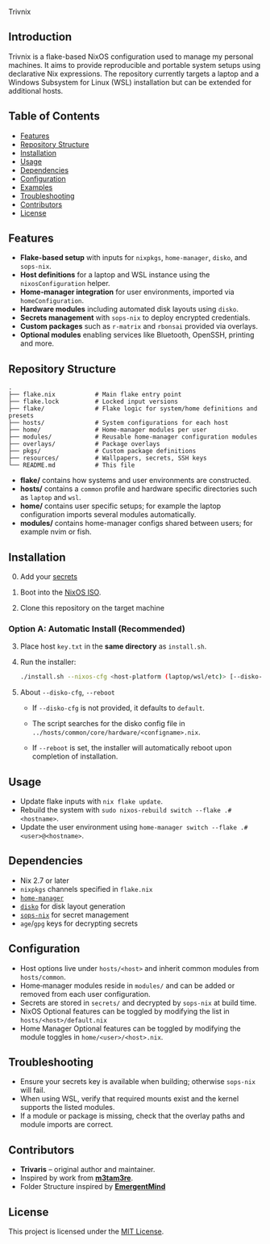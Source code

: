  Trivnix

## Introduction

Trivnix is a flake-based NixOS configuration used to manage my personal machines. It aims to provide reproducible and portable system setups using declarative Nix expressions. The repository currently targets a laptop and a Windows Subsystem for Linux (WSL) installation but can be extended for additional hosts.

## Table of Contents
- [Features](#features)
- [Repository Structure](#repository-structure)
- [Installation](#installation)
- [Usage](#usage)
- [Dependencies](#dependencies)
- [Configuration](#configuration)
- [Examples](#examples)
- [Troubleshooting](#troubleshooting)
- [Contributors](#contributors)
- [License](#license)

## Features
- **Flake-based setup** with inputs for `nixpkgs`, `home-manager`, `disko`, and `sops-nix`.
- **Host definitions** for a laptop and WSL instance using the `nixosConfiguration` helper.
- **Home‑manager integration** for user environments, imported via `homeConfiguration`.
- **Hardware modules** including automated disk layouts using `disko`.
- **Secrets management** with `sops-nix` to deploy encrypted credentials.
- **Custom packages** such as `r-matrix` and `rbonsai` provided via overlays.
- **Optional modules** enabling services like Bluetooth, OpenSSH, printing and more.

## Repository Structure
```
.
├── flake.nix           # Main flake entry point
├── flake.lock          # Locked input versions
├── flake/              # Flake logic for system/home definitions and presets
├── hosts/              # System configurations for each host
├── home/               # Home-manager modules per user
├── modules/            # Reusable home-manager configuration modules
├── overlays/           # Package overlays
├── pkgs/               # Custom package definitions
├── resources/          # Wallpapers, secrets, SSH keys
└── README.md           # This file
```

- **flake/** contains how systems and user environments are constructed.
- **hosts/** contains a `common` profile and hardware specific directories such as `laptop` and `wsl`.
- **home/** contains user specific setups; for example the laptop configuration imports several modules automatically.
- **modules/** contains home-manager configs shared between users; for example nvim or fish.

## Installation
0. Add your [secrets](./secrets/SECRETS.md)

1. Boot into the [NixOS ISO](https://nixos.org/download.html).

2. Clone this repository on the target machine

### Option A: Automatic Install (Recommended)
3. Place host `key.txt` in the **same directory** as `install.sh`.

4. Run the installer:

   ```bash
   ./install.sh --nixos-cfg <host-platform (laptop/wsl/etc)> [--disko-cfg <configname>] [--reboot]
   ```
5. About `--disko-cfg`, `--reboot`
    - If `--disko-cfg` is not provided, it defaults to `default`.

    - The script searches for the disko config file in `../hosts/common/core/hardware/<configname>.nix`.

    - If `--reboot` is set, the installer will automatically reboot upon completion of installation.

## Usage
- Update flake inputs with `nix flake update`.
- Rebuild the system with `sudo nixos-rebuild switch --flake .#<hostname>`.
- Update the user environment using `home-manager switch --flake .#<user>@<hostname>`.

## Dependencies
- Nix 2.7 or later
- `nixpkgs` channels specified in `flake.nix`
- [`home-manager`](https://github.com/nix-community/home-manager)
- [`disko`](https://github.com/nix-community/disko) for disk layout generation
- [`sops-nix`](https://github.com/Mic92/sops-nix) for secret management
- `age`/`gpg` keys for decrypting secrets

## Configuration
- Host options live under `hosts/<host>` and inherit common modules from `hosts/common`.
- Home‑manager modules reside in `modules/` and can be added or removed from each user configuration.
- Secrets are stored in `secrets/` and decrypted by `sops-nix` at build time.
- NixOS Optional features can be toggled by modifying the list in `hosts/<host>/default.nix`
- Home Manager Optional features can be toggled by modifying the module toggles in `home/<user>/<host>.nix`.

## Troubleshooting
- Ensure your secrets key is available when building; otherwise `sops-nix` will fail.
- When using WSL, verify that required mounts exist and the kernel supports the listed modules.
- If a module or package is missing, check that the overlay paths and module imports are correct.

## Contributors
- **Trivaris** – original author and maintainer.
- Inspired by work from [**m3tam3re**](https://www.youtube.com/watch?v=43VvFgPsPtY&list=PLCQqUlIAw2cCuc3gRV9jIBGHeekVyBUnC).
- Folder Structure inspired by [**EmergentMind**](https://github.com/EmergentMind/nix-config)

## License

This project is licensed under the [MIT License](./LICENSE).